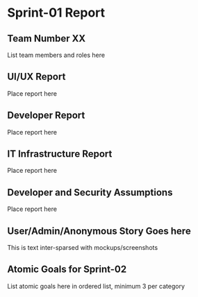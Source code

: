 # Sprint-01 Report

## Team Number XX

List team members and roles here

## UI/UX Report

Place report here

## Developer Report

Place report here

## IT Infrastructure Report

Place report here

## Developer and Security Assumptions

Place report here

## User/Admin/Anonymous Story Goes here

This is text inter-sparsed with mockups/screenshots

## Atomic Goals for Sprint-02

List atomic goals here in ordered list, minimum 3 per category

